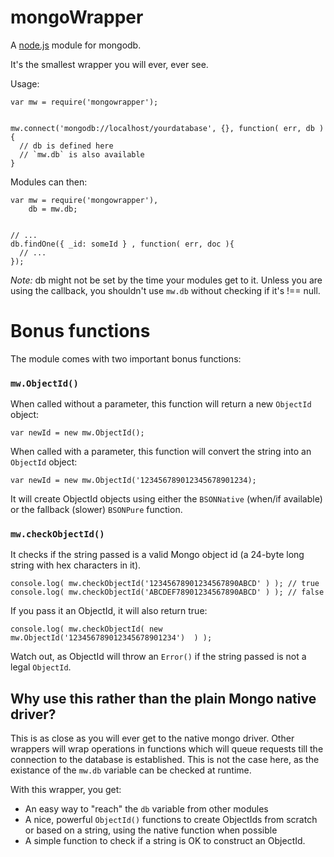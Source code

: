 # mongoWrapper

A [node.js](http://nodejs.org) module for mongodb.

It's the smallest wrapper you will ever, ever see.

Usage:

    var mw = require('mongowrapper');


    mw.connect('mongodb://localhost/yourdatabase', {}, function( err, db ){
      // db is defined here
      // `mw.db` is also available
    }


Modules can then:

    
    var mw = require('mongowrapper'),
        db = mw.db;


    // ...
    db.findOne({ _id: someId } , function( err, doc ){
      // ...
    });
    

_Note:_ db might not be set by the time your modules get to it. Unless you are using the callback, you shouldn't use `mw.db` without checking if it's !== null.


# Bonus functions

The module comes with two important bonus functions:

### `mw.ObjectId()`

When called without a parameter, this function will return a new `ObjectId` object:

    var newId = new mw.ObjectId();

When called with a parameter, this function will convert the string into an `ObjectId` object:


    var newId = new mw.ObjectId('123456789012345678901234);

It will create ObjectId objects using either the `BSONNative` (when/if available) or the fallback (slower) `BSONPure` function.

### `mw.checkObjectId()`

It checks if the string passed is a valid Mongo object id (a 24-byte long string with hex characters in it).

    console.log( mw.checkObjectId('12345678901234567890ABCD' ) ); // true
    console.log( mw.checkObjectId('ABCDEF78901234567890ABCD' ) ); // false

If you pass it an ObjectId, it will also return true:

    console.log( mw.checkObjectId( new mw.ObjectId('123456789012345678901234')  ) );

Watch out, as ObjectId will throw an `Error()` if the string passed is not a legal `ObjectId`.


## Why use this rather than the plain Mongo native driver?

This is as close as you will ever get to the native mongo driver. Other wrappers will wrap operations in functions which will queue requests till the connection to the database is established. This is not the case here, as the existance of the `mw.db` variable can be checked at runtime.

With this wrapper, you get:

* An easy way to "reach" the `db` variable from other modules
* A nice, powerful `ObjectId()` functions to create ObjectIds from scratch or based on a string, using the native function when possible
* A simple function to check if a string is OK to construct an ObjectId.


